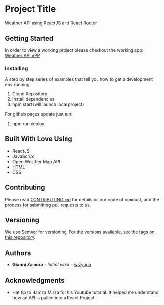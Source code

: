 # Project Title

Weather API using ReactJS and React Router

## Getting Started

In order to view a working project please checkout the working app: [Weather API APP](https://wizyoua.github.io/weatherapi-react/)


### Installing

A step by step series of examples that tell you how to get a development env running

1. Clone Repository
2. install dependencies. 
3. npm start (will launch local project)

For github pages update just run: 
1. npm run deploy

## Built With Love Using

* ReactJS
* JavaScript
* Open Weather Map API
* HTML
* CSS


## Contributing

Please read [CONTRIBUTING.md](https://gist.github.com/PurpleBooth/b24679402957c63ec426) for details on our code of conduct, and the process for submitting pull requests to us.

## Versioning

We use [SemVer](http://semver.org/) for versioning. For the versions available, see the [tags on this repository](https://github.com/your/project/tags). 

## Authors

* **Gianni Zamora** - *Initial work* - [wizyoua](https://github.com/wizyoua)


## Acknowledgments

* Hat tip to Hamza Mirza for his Youtube tutorial. It helped me understand how an API is pulled into a React Project.
